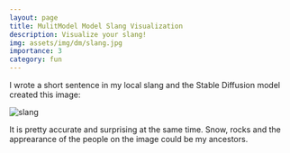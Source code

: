 ```yaml
---
layout: page
title: MulitModel Model Slang Visualization 
description: Visualize your slang!
img: assets/img/dm/slang.jpg
importance: 3
category: fun
---
```


I wrote a short sentence in my local slang and the Stable Diffusion model created this image: 

![slang](assets/img/dm/slang.jpg)

It is pretty accurate and surprising at the same time. 
Snow, rocks and the apprearance of the people on the image could be my ancestors. 
